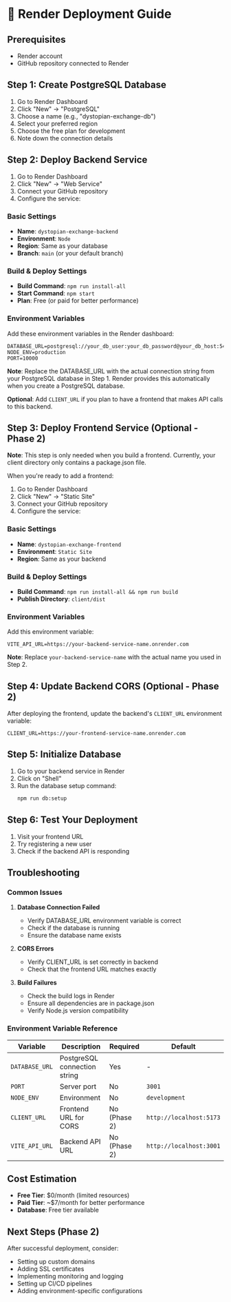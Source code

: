 # 🚀 Render Deployment Guide

## Prerequisites
- Render account
- GitHub repository connected to Render

## Step 1: Create PostgreSQL Database

1. Go to Render Dashboard
2. Click "New" → "PostgreSQL"
3. Choose a name (e.g., "dystopian-exchange-db")
4. Select your preferred region
5. Choose the free plan for development
6. Note down the connection details

## Step 2: Deploy Backend Service

1. Go to Render Dashboard
2. Click "New" → "Web Service"
3. Connect your GitHub repository
4. Configure the service:

### **Basic Settings**
- **Name**: `dystopian-exchange-backend`
- **Environment**: `Node`
- **Region**: Same as your database
- **Branch**: `main` (or your default branch)

### **Build & Deploy Settings**
- **Build Command**: `npm run install-all`
- **Start Command**: `npm start`
- **Plan**: Free (or paid for better performance)

### **Environment Variables**
Add these environment variables in the Render dashboard:

```
DATABASE_URL=postgresql://your_db_user:your_db_password@your_db_host:5432/dystopian_exchange
NODE_ENV=production
PORT=10000
```

**Note**: Replace the DATABASE_URL with the actual connection string from your PostgreSQL database in Step 1. Render provides this automatically when you create a PostgreSQL database.

**Optional**: Add `CLIENT_URL` if you plan to have a frontend that makes API calls to this backend.

## Step 3: Deploy Frontend Service (Optional - Phase 2)

**Note**: This step is only needed when you build a frontend. Currently, your client directory only contains a package.json file.

When you're ready to add a frontend:

1. Go to Render Dashboard
2. Click "New" → "Static Site"
3. Connect your GitHub repository
4. Configure the service:

### **Basic Settings**
- **Name**: `dystopian-exchange-frontend`
- **Environment**: `Static Site`
- **Region**: Same as your backend

### **Build & Deploy Settings**
- **Build Command**: `npm run install-all && npm run build`
- **Publish Directory**: `client/dist`

### **Environment Variables**
Add this environment variable:

```
VITE_API_URL=https://your-backend-service-name.onrender.com
```

**Note**: Replace `your-backend-service-name` with the actual name you used in Step 2.

## Step 4: Update Backend CORS (Optional - Phase 2)

After deploying the frontend, update the backend's `CLIENT_URL` environment variable:

```
CLIENT_URL=https://your-frontend-service-name.onrender.com
```

## Step 5: Initialize Database

1. Go to your backend service in Render
2. Click on "Shell"
3. Run the database setup command:
   ```bash
   npm run db:setup
   ```

## Step 6: Test Your Deployment

1. Visit your frontend URL
2. Try registering a new user
3. Check if the backend API is responding

## Troubleshooting

### Common Issues

1. **Database Connection Failed**
   - Verify DATABASE_URL environment variable is correct
   - Check if the database is running
   - Ensure the database name exists

2. **CORS Errors**
   - Verify CLIENT_URL is set correctly in backend
   - Check that the frontend URL matches exactly

3. **Build Failures**
   - Check the build logs in Render
   - Ensure all dependencies are in package.json
   - Verify Node.js version compatibility

### Environment Variable Reference

| Variable | Description | Required | Default |
|----------|-------------|----------|---------|
| `DATABASE_URL` | PostgreSQL connection string | Yes | - |
| `PORT` | Server port | No | `3001` |
| `NODE_ENV` | Environment | No | `development` |
| `CLIENT_URL` | Frontend URL for CORS | No (Phase 2) | `http://localhost:5173` |
| `VITE_API_URL` | Backend API URL | No (Phase 2) | `http://localhost:3001` |

## Cost Estimation

- **Free Tier**: $0/month (limited resources)
- **Paid Tier**: ~$7/month for better performance
- **Database**: Free tier available

## Next Steps (Phase 2)

After successful deployment, consider:
- Setting up custom domains
- Adding SSL certificates
- Implementing monitoring and logging
- Setting up CI/CD pipelines
- Adding environment-specific configurations